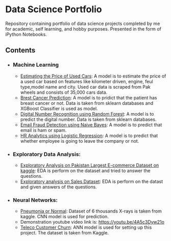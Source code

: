 # Data Science Portfolio
Repository containing portfolio of data science projects completed by me for academic, self learning, and hobby purposes. Presented in the form of iPython Notebooks.

## Contents

- ### Machine Learning
    - [Estimating the Price of Used Cars](https://github.com/shamirafridi00/Portfolio-Projects/tree/main/Pak%20Wheels%20Car%20price%20estimator):  A model is to estimate the price of a used car based on features like kilometer driven, engine, feul type,model name and city. Used car data is scraped from Pak wheels and consists of 35,000 cars data.
    - [Brest Cancer Prediction](https://github.com/shamirafridi00/Portfolio-Projects/tree/main/Breast-Cancer-Predictor):  A model is to pridict that the patient has breast cancer or not. Data is taken from sklearn databases and XGBoost Classifier is used as model.
    - [Digital Number Recognition using Random Forest](https://github.com/shamirafridi00/Portfolio-Projects/tree/main/Digit_Recog_Random_Forest):  A model is to predict the digital number. Data is taken from sklearn databases.
    - [Email Fraud Detection using Naive Bayes](https://github.com/shamirafridi00/PortfolioProjects/blob/main/Email_Fraud_Detection_NaiveBayes/email_fraud_detec_NaiveBayes.ipynb):  A model is to predict that email is ham or spam.
    - [HR Analytics using Logistic Regression](https://github.com/shamirafridi00/PortfolioProjects/blob/main/Email_Fraud_Detection_NaiveBayes/email_fraud_detec_NaiveBayes.ipynb):  A model is to predict that whether employee is going to leave the company or not.
 
 - ### Exploratory Data Analysis:
    - [Exploratory Analysis on Pakistan Largest E-commerce Dataset on kaggle](https://www.kaggle.com/shamirafridi/data-preprocessing-eda-all-answers): EDA is perform on the dataset and tried to answer the questions.
    - [Exploratory analysis on Sales Dataset](https://github.com/shamirafridi00/Portfolio-Projects/blob/main/Expolatory%20Analysis%20on%2012%20month%20sales/TwelveMonthSalesInsights.ipynb):  EDA is perform on the datast and given answers of the questions.
  
 - ### Neural Networks:
    - [Pneumonia or Normal](https://github.com/shamirafridi00/Portfolio-Projects/tree/main/Pneumonia%20or%20normal%20-%20neural%20network): Dataset of 6 thousands X-rays is taken from kaggle. CNN model is used for prediction.
    - Demonstration youtube video link is: https://youtu.be/4A5c3Dyw21o
    - [Teleco Customer Churn](https://github.com/shamirafridi00/Portfolio-Projects/blob/main/Customer%20churn%20prediction/Telco%20Customer%20Churn.ipynb): ANN model is used for setting up this project. The dataset is taken from Kaggle.
 
   
